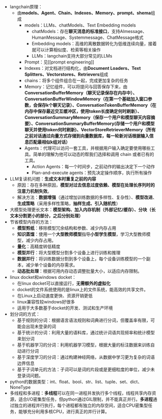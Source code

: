 - langchain原理：
	- 由**models、Agent、Chain、Indexes、Memory、prompt、shema**组成
		- models：LLMs、chatModels、Text Embedding models
			- chatModels：存在**聊天消息的标准接口**，支持AImessage、HumanMessage、Systemmessage、ChatMessage格式
			- Embedding models：高维的离散数据转化为低维连续向量，接着就可以计算相似度、检索等相关操作
			- LLMs：langchain支持大部分常见的LLMs
		- Prompt：见[[prompt engineering]]
		- Indexes：对文档进行结构化，由**Document Loaders、Text Splitters、Vectorstores、Retrievers**组成
		- chains：将多个组件组合在一起，完成更加复杂的任务
		- Memory：记忆组件，可以将提问与回答保存下来，由**ConversationBufferMemory（聊天记录保存在内存中）、ConversationBufferWindowMemory（在第一个基础加入窗口参数，会保存k个聊天记录）、ConversationTokenBufferMemory（在内存中保存最近交互缓冲区，使用token长度确定何时刷新）、ConversationSummaryMemory（保存一个用户和模型聊天内容摘要）、ConversationSummaryBufferMemory(存储一个用户和模型聊天并使用token何时刷新)、VectorStoreRetrieverMemory（所有之前对话通过向量方式存储到向量数据库，每一轮新对话根据输入信息匹配最相似k组对话）**
		- Agents：代理可以访问一套工具，并根据用户输入确定要使用哪些工具。简单的理解为他可以动态的帮我们选择和调用 chain 或者已有的工具。
			- Action Agents：每一个时间步，之前动作的输出决定下一个动作
			- Plan-and-execute agents：预先决定操作顺序，执行所有操作
- LLM复读机问题：**生成文本时重复之前的内容**
	- 原因：存在多种原因，**模型对过去信息过度依赖、模型在处理长序列时的注意力机制失效**。
	- 解决方法：**数据增强**（通过增加训练数据的多样性、复杂性）、**模型改进**、**生成策略**（采用多样性策略，**抽样生成、引入随机性**）
- 大模型处理更长文本：**模型架构、加入内存机制（外部记忆/缓存）、分块（长文本分割更小的部分，之后分别处理）**
- 节省模型内存的方法：
	- **模型剪纸**：移除模型冗余结构和参数、减少内存占用
	- **知识蒸馏**：使用一个**大型教师模型**指导**小型学生模型**，学习大型教师模型，减少内存占用。
	- **量化**：高精度转低精度
	- **模型并行**：将大型模型分割多个设备上进行训练和推理
	- **数据并行**：将训练数据分割到多个设备上，每个设备训练模型的一个副本，减少单个设备的内存需求。
	- **动态批处理**：根据可用内存动态调整批量大小，以适应内存限制。
- linux docket和windows docket：
	- 在linux docket可以直接运行，**无需额外的虚拟化**
	- docket的文件系统使用的是linux上的文件系统，能高效的共享文件。
	- 在Linux上启动速度更快、资源开销更低
	- linux兼容性较windows好很多
	- 适用于大多数基于docket的开发、测试和生产环境
- 划分词的方式：
	- 基于规则的分词：根据语言语法规则和词典进行分词，但覆盖率有限，可能会出现未登录的词
	- 基于统计的分词：利用大量的语料库，通过统计词语共现频率和统计模型来划分词
	- 基于机器学习的分词：利用机器学习模型，根据大量的标注数据来训练自动进行分词
	- 基于深度学习的分词：通过构建神经网络，从数据中学习更为复杂的词语边界信息
	- 基于子词单元的方法：子词可以是词的片段或是更细粒度的单位，减少未登录词问题。
- python的数据类型：int、float、bool、str、list、tuple、set、dict、NoneType
- 多线程和多进程：**多线程**可以在同一进程并发执行多个线程，线程共享内存资源，适合I/O密集型任务，但python通过GIL限制，并不能真正并行。**多进程**通过独立的进程并行执行，每个进程都有独立的内存空间，适合CPU密集型任务，能够充分利用多核CPU，进行真正的并行计算。